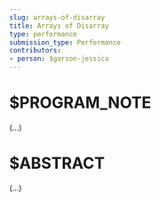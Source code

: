 ```yaml
---
slug: arrays-of-disarray
title: Arrays of Disarray
type: performance
submission_type: Performance
contributors:
- person: $garson-jessica
---
```


# $PROGRAM_NOTE

(...)

# $ABSTRACT

(...)